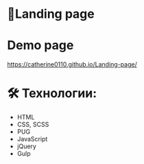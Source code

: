# 📝Landing page

# Demo page

https://catherine0110.github.io/Landing-page/

# 🛠 Технологии:

- HTML
- CSS, SCSS
- PUG
- JavaScript
- jQuery
- Gulp
